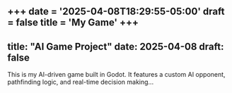 +++
date = '2025-04-08T18:29:55-05:00'
draft = false
title = 'My Game'
+++
---
title: "AI Game Project"
date: 2025-04-08
draft: false
---

This is my AI-driven game built in Godot. It features a custom AI opponent, pathfinding logic, and real-time decision making...
